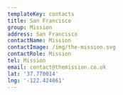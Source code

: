 ```yaml
---
templateKey: contacts
title: San Francisco
group: Mission
address: San Francisco
contactName: Mission
contactImage: /img/the-mission.svg
contactRole: Mission
tel: Mission
email: contact@themission.co.uk
lat: '37.770014'
lng: '-122.424061'
---
```


